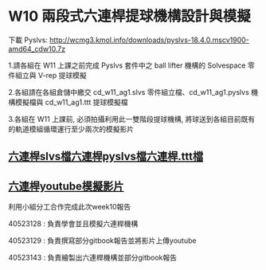  # W10 兩段式六連桿提球機構設計與模擬

 下載 Pyslvs:
 http://wcmg3.kmol.info/downloads/pyslvs-18.4.0.mscv1900-amd64_cdw10.7z

1.請各組在 W11 上課之前完成 Pyslvs 套件中之 ball lifter 機構的 Solvespace 零件組立與 V-rep 提球模擬

2.各組請在各組倉儲中繳交 cd_w11_ag1.slvs 零件組立檔、cd_w11_ag1.pyslvs 機構模擬檔與 cd_w11_ag1.ttt 提球模擬檔

3.各組在 W11 上課前, 必須拍攝利用此一雙階段提球機構, 將球送到各組目前既有的軌道模組循環運行至少兩次的模擬影片

## [六連桿slvs檔六連桿pyslvs檔六連桿.ttt檔](六連桿slvs檔六連桿pyslvs檔六連桿.ttt檔)

## [六連桿youtube模擬影片](https://www.youtube.com/watch?v=31uAn6GL6Us&feature=youtu.be)

利用小組分工合作完成此次week10報告

40523128 : 負責學會並且模擬六連桿機構

40523129 : 負責撰寫部分gitbook報告並將影片上傳youtube

40523143 : 負責繪製出六連桿機構並部分gitbook報告
